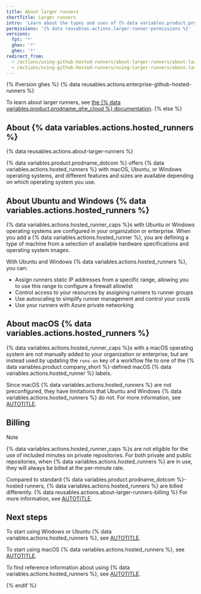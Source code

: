 ```yaml
---
title: About larger runners
shortTitle: Larger runners
intro: 'Learn about the types and uses of {% data variables.product.prodname_dotcom %}-hosted {% data variables.actions.hosted_runners %}.'
permissions: '{% data reusables.actions.larger-runner-permissions %}'
versions:
  fpt: '*'
  ghes: '*'
  ghec: '*'
redirect_from:
  - /actions/using-github-hosted-runners/about-larger-runners/about-larger-runners
  - /actions/using-github-hosted-runners/using-larger-runners/about-larger-runners
---
```


{% ifversion ghes %}
{% data reusables.actions.enterprise-github-hosted-runners %}

To learn about larger runners, see [the {% data variables.product.prodname_ghe_cloud %} documentation](/enterprise-cloud@latest/actions/concepts/runners/about-larger-runners).
{% else %}

## About {% data variables.actions.hosted_runners %}

{% data reusables.actions.about-larger-runners %}

{% data variables.product.prodname_dotcom %} offers {% data variables.actions.hosted_runners %} with macOS, Ubuntu, or Windows operating systems, and different features and sizes are available depending on which operating system you use.

## About Ubuntu and Windows {% data variables.actions.hosted_runners %}

{% data variables.actions.hosted_runner_caps %}s with Ubuntu or Windows operating systems are configured in your organization or enterprise. When you add a {% data variables.actions.hosted_runner %}, you are defining a type of machine from a selection of available hardware specifications and operating system images.

With Ubuntu and Windows {% data variables.actions.hosted_runners %}, you can:
* Assign runners static IP addresses from a specific range, allowing you to use this range to configure a firewall allowlist
* Control access to your resources by assigning runners to runner groups
* Use autoscaling to simplify runner management and control your costs
* Use your runners with Azure private networking

## About macOS {% data variables.actions.hosted_runners %}

{% data variables.actions.hosted_runner_caps %}s with a macOS operating system are not manually added to your organization or enterprise, but are instead used by updating the `runs-on` key of a workflow file to one of the {% data variables.product.company_short %}-defined macOS {% data variables.actions.hosted_runner %} labels.

Since macOS {% data variables.actions.hosted_runners %} are not preconfigured, they have limitations that Ubuntu and Windows {% data variables.actions.hosted_runners %} do not. For more information, see [AUTOTITLE](/actions/reference/larger-runners-reference#limitations-for-macos-larger-runners).

## Billing

> [!NOTE]
> {% data variables.actions.hosted_runner_caps %}s are not eligible for the use of included minutes on private repositories. For both private and public repositories, when {% data variables.actions.hosted_runners %} are in use, they will always be billed at the per-minute rate.

Compared to standard {% data variables.product.prodname_dotcom %}-hosted runners, {% data variables.actions.hosted_runners %} are billed differently. {% data reusables.actions.about-larger-runners-billing %} For more information, see [AUTOTITLE](/billing/managing-billing-for-github-actions/about-billing-for-github-actions#per-minute-rates).

## Next steps

To start using Windows or Ubuntu {% data variables.actions.hosted_runners %}, see [AUTOTITLE](/actions/how-tos/using-github-hosted-runners/using-larger-runners/managing-larger-runners).

To start using macOS {% data variables.actions.hosted_runners %}, see [AUTOTITLE](/actions/how-tos/using-github-hosted-runners/using-larger-runners/running-jobs-on-larger-runners?platform=mac).

To find reference information about using {% data variables.actions.hosted_runners %}, see [AUTOTITLE](/actions/reference/larger-runners-reference).

{% endif %}
